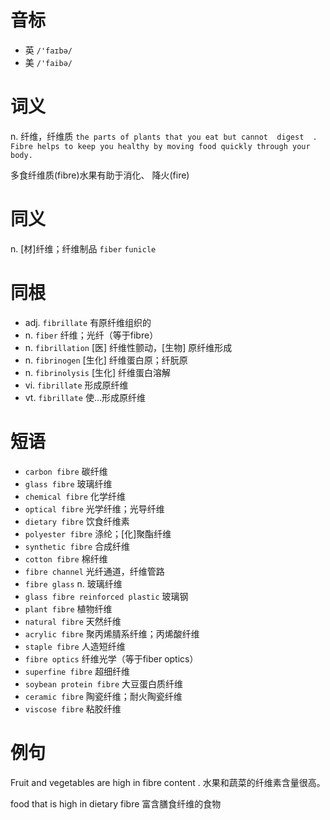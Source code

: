 # 音标

- 英 `/'faɪbə/`
- 美 `/'faibə/`

# 词义

n. 纤维，纤维质
`the parts of plants that you eat but cannot  digest  . Fibre helps to keep you healthy by moving food quickly through your body.`



多食纤维质(fibre)水果有助于消化、 降火(fire)

# 同义

n. [材]纤维；纤维制品
`fiber` `funicle`

# 同根

- adj. `fibrillate` 有原纤维组织的
- n. `fiber` 纤维；光纤（等于fibre）
- n. `fibrillation` [医] 纤维性颤动，[生物] 原纤维形成
- n. `fibrinogen` [生化] 纤维蛋白原；纤朊原
- n. `fibrinolysis` [生化] 纤维蛋白溶解
- vi. `fibrillate` 形成原纤维
- vt. `fibrillate` 使…形成原纤维

# 短语

- `carbon fibre` 碳纤维
- `glass fibre` 玻璃纤维
- `chemical fibre` 化学纤维
- `optical fibre` 光学纤维；光导纤维
- `dietary fibre` 饮食纤维素
- `polyester fibre` 涤纶；[化]聚酯纤维
- `synthetic fibre` 合成纤维
- `cotton fibre` 棉纤维
- `fibre channel` 光纤通道，纤维管路
- `fibre glass` n. 玻璃纤维
- `glass fibre reinforced plastic` 玻璃钢
- `plant fibre` 植物纤维
- `natural fibre` 天然纤维
- `acrylic fibre` 聚丙烯腈系纤维；丙烯酸纤维
- `staple fibre` 人造短纤维
- `fibre optics` 纤维光学（等于fiber optics）
- `superfine fibre` 超细纤维
- `soybean protein fibre` 大豆蛋白质纤维
- `ceramic fibre` 陶瓷纤维；耐火陶瓷纤维
- `viscose fibre` 粘胶纤维

# 例句

Fruit and vegetables are high in fibre content .
水果和蔬菜的纤维素含量很高。

food that is high in dietary fibre
富含膳食纤维的食物


